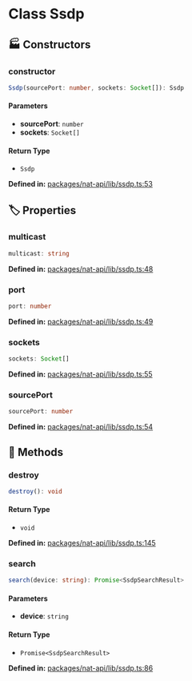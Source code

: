 # Class Ssdp

## 🏭 Constructors

### constructor

```ts
Ssdp(sourcePort: number, sockets: Socket[]): Ssdp
```
#### Parameters

- **sourcePort**: `number`
- **sockets**: `Socket[]`
#### Return Type

- `Ssdp`

<p style="font-size: 14px; color: var(--vp-c-text-2)">
<strong>Defined in:</strong> <a href="https://github.com/voxelum/minecraft-launcher-core-node/blob/master/packages/nat-api/lib/ssdp.ts#L53" target="_blank" rel="noreferrer">packages/nat-api/lib/ssdp.ts:53</a>
</p>


## 🏷️ Properties

### multicast <Badge type="tip" text="readonly" />

```ts
multicast: string
```
<p style="font-size: 14px; color: var(--vp-c-text-2)">
<strong>Defined in:</strong> <a href="https://github.com/voxelum/minecraft-launcher-core-node/blob/master/packages/nat-api/lib/ssdp.ts#L48" target="_blank" rel="noreferrer">packages/nat-api/lib/ssdp.ts:48</a>
</p>


### port <Badge type="tip" text="readonly" />

```ts
port: number
```
<p style="font-size: 14px; color: var(--vp-c-text-2)">
<strong>Defined in:</strong> <a href="https://github.com/voxelum/minecraft-launcher-core-node/blob/master/packages/nat-api/lib/ssdp.ts#L49" target="_blank" rel="noreferrer">packages/nat-api/lib/ssdp.ts:49</a>
</p>


### sockets <Badge type="tip" text="readonly" />

```ts
sockets: Socket[]
```
<p style="font-size: 14px; color: var(--vp-c-text-2)">
<strong>Defined in:</strong> <a href="https://github.com/voxelum/minecraft-launcher-core-node/blob/master/packages/nat-api/lib/ssdp.ts#L55" target="_blank" rel="noreferrer">packages/nat-api/lib/ssdp.ts:55</a>
</p>


### sourcePort <Badge type="tip" text="readonly" />

```ts
sourcePort: number
```
<p style="font-size: 14px; color: var(--vp-c-text-2)">
<strong>Defined in:</strong> <a href="https://github.com/voxelum/minecraft-launcher-core-node/blob/master/packages/nat-api/lib/ssdp.ts#L54" target="_blank" rel="noreferrer">packages/nat-api/lib/ssdp.ts:54</a>
</p>


## 🔧 Methods

### destroy

```ts
destroy(): void
```
#### Return Type

- `void`

<p style="font-size: 14px; color: var(--vp-c-text-2)">
<strong>Defined in:</strong> <a href="https://github.com/voxelum/minecraft-launcher-core-node/blob/master/packages/nat-api/lib/ssdp.ts#L145" target="_blank" rel="noreferrer">packages/nat-api/lib/ssdp.ts:145</a>
</p>


### search

```ts
search(device: string): Promise<SsdpSearchResult>
```
#### Parameters

- **device**: `string`
#### Return Type

- `Promise<SsdpSearchResult>`

<p style="font-size: 14px; color: var(--vp-c-text-2)">
<strong>Defined in:</strong> <a href="https://github.com/voxelum/minecraft-launcher-core-node/blob/master/packages/nat-api/lib/ssdp.ts#L86" target="_blank" rel="noreferrer">packages/nat-api/lib/ssdp.ts:86</a>
</p>


